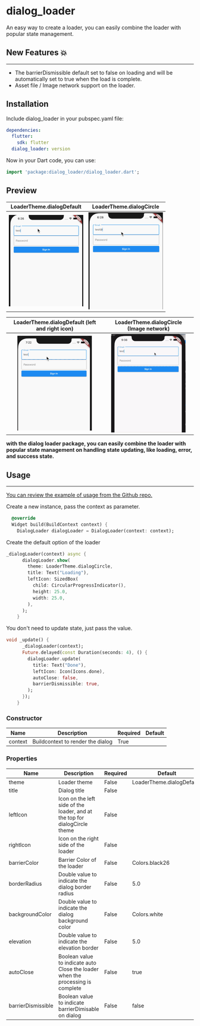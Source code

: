 # dialog_loader

An easy way to create a loader, you can easily combine the loader with popular state management.


## New Features 💥
****
- The barrierDismissible default set to false on loading and will be automatically set to true when the load is complete.
- Asset file / Image network support on the loader.
  
## Installation
Include dialog_loader in your pubspec.yaml file:

```yaml
dependencies:
  flutter:
    sdk: flutter
  dialog_loader: version
```

Now in your Dart code, you can use:

```dart
import 'package:dialog_loader/dialog_loader.dart';
```
## Preview


 LoaderTheme.dialogDefault         |  LoaderTheme.dialogCircle
:-------------------------:|:-------------------------:
![](https://raw.githubusercontent.com/sud0su/dialog_loader/main/assets/1.gif) | ![](https://raw.githubusercontent.com/sud0su/dialog_loader/main/assets/2.gif)

 LoaderTheme.dialogDefault (left and right icon)         |  LoaderTheme.dialogCircle (Image network)
:-------------------------:|:-------------------------:
![](https://raw.githubusercontent.com/sud0su/dialog_loader/main/assets/3.gif) | ![](https://raw.githubusercontent.com/sud0su/dialog_loader/main/assets/4.gif)

**with the dialog loader package, you can easily combine the loader with popular state management on handling state updating, like loading, error, and success state.**
## Usage
****
[You can review the example of usage from the Github repo.](https://github.com/sud0su/dialog_loader/tree/main/example/)

Create a new instance, pass the context as parameter.

```dart
  @override
  Widget build(BuildContext context) {
    DialogLoader dialogLoader = DialogLoader(context: context);
```

Create the default option of the loader
```dart
_dialogLoader(context) async {
      dialogLoader.show(
        theme: LoaderTheme.dialogCircle,
        title: Text("Loading"),
        leftIcon: SizedBox(
          child: CircularProgressIndicator(),
          height: 25.0,
          width: 25.0,
        ),
      );
    }

```

You don't need to update state, just pass the value.
```dart
void _update() {
      _dialogLoader(context);
      Future.delayed(const Duration(seconds: 4), () {
        dialogLoader.update(
          title: Text("Done"),
          leftIcon: Icon(Icons.done),
          autoClose: false,
          barrierDismissible: true,
        );
      });
    }
```


### Constructor
|  Name | Description   | Required   | Default   |
| ------------ | ------------ | ------------ | ------------ |
| context  | Buildcontext to render the dialog | True   |   |

### Properties
|  Name | Description   | Required   | Default   |
| ------------ | ------------ | ------------ | ------------ |
| theme  | Loader theme | False   | LoaderTheme.dialogDefault,  |
| title  | Dialog title |  False  |   |
| leftIcon  | Icon on the left side of the loader, and at the top for dialogCircle theme | False   |  |
| rightIcon  | Icon on the right side of the loader | False   |  |
| barrierColor  | Barrier Color of the loader| False   | Colors.black26 |
| borderRadius  | Double value to indicate the dialog border radius | False   |  5.0 |
| backgroundColor  | Double value to indicate the dialog background color | False   | Colors.white  |
| elevation  |  Double value to indicate the elevation border | False   | 5.0  |
| autoClose  |  Boolean value to indicate auto Close the loader when the processing is complete | False   | true  |
| barrierDismissible  |  Boolean value to indicate barrierDimisable on dialog | False   | false  |

